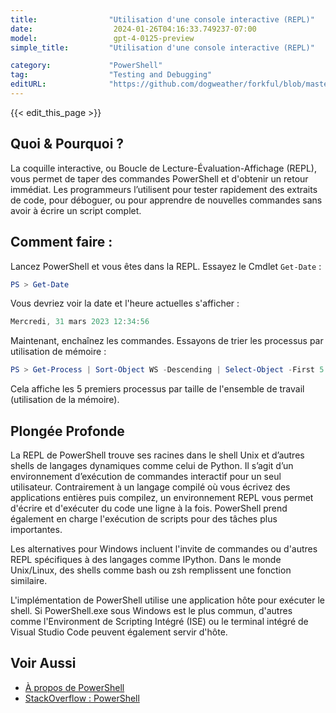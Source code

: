 ```yaml
---
title:                "Utilisation d'une console interactive (REPL)"
date:                  2024-01-26T04:16:33.749237-07:00
model:                 gpt-4-0125-preview
simple_title:         "Utilisation d'une console interactive (REPL)"

category:             "PowerShell"
tag:                  "Testing and Debugging"
editURL:              "https://github.com/dogweather/forkful/blob/master/content/fr/powershell/using-an-interactive-shell-repl.md"
---
```


{{< edit_this_page >}}

## Quoi & Pourquoi ?
La coquille interactive, ou Boucle de Lecture-Évaluation-Affichage (REPL), vous permet de taper des commandes PowerShell et d'obtenir un retour immédiat. Les programmeurs l’utilisent pour tester rapidement des extraits de code, pour déboguer, ou pour apprendre de nouvelles commandes sans avoir à écrire un script complet.

## Comment faire :
Lancez PowerShell et vous êtes dans la REPL. Essayez le Cmdlet `Get-Date` :

```PowerShell
PS > Get-Date
```

Vous devriez voir la date et l'heure actuelles s'afficher :

```PowerShell
Mercredi, 31 mars 2023 12:34:56
```

Maintenant, enchaînez les commandes. Essayons de trier les processus par utilisation de mémoire :

```PowerShell
PS > Get-Process | Sort-Object WS -Descending | Select-Object -First 5
```

Cela affiche les 5 premiers processus par taille de l'ensemble de travail (utilisation de la mémoire).

## Plongée Profonde
La REPL de PowerShell trouve ses racines dans le shell Unix et d’autres shells de langages dynamiques comme celui de Python. Il s’agit d’un environnement d’exécution de commandes interactif pour un seul utilisateur. Contrairement à un langage compilé où vous écrivez des applications entières puis compilez, un environnement REPL vous permet d'écrire et d'exécuter du code une ligne à la fois. PowerShell prend également en charge l'exécution de scripts pour des tâches plus importantes.

Les alternatives pour Windows incluent l'invite de commandes ou d'autres REPL spécifiques à des langages comme IPython. Dans le monde Unix/Linux, des shells comme bash ou zsh remplissent une fonction similaire.

L'implémentation de PowerShell utilise une application hôte pour exécuter le shell. Si PowerShell.exe sous Windows est le plus commun, d'autres comme l'Environment de Scripting Intégré (ISE) ou le terminal intégré de Visual Studio Code peuvent également servir d'hôte.

## Voir Aussi
- [À propos de PowerShell](https://docs.microsoft.com/en-us/powershell/scripting/overview)
- [StackOverflow : PowerShell](https://stackoverflow.com/questions/tagged/powershell)
